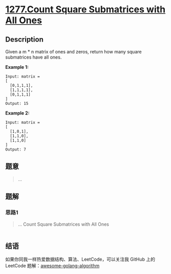 # [1277.Count Square Submatrices with All Ones][title]

## Description

Given a m * n matrix of ones and zeros, return how many square submatrices have all ones.

**Example 1:**

```
Input: matrix =
[
  [0,1,1,1],
  [1,1,1,1],
  [0,1,1,1]
]
Output: 15
```

**Example 2:**

```
Input: matrix = 
[
  [1,0,1],
  [1,1,0],
  [1,1,0]
]
Output: 7
```

## 题意
> ...

## 题解

### 思路1
> ...
Count Square Submatrices with All Ones
```go
```


## 结语

如果你同我一样热爱数据结构、算法、LeetCode，可以关注我 GitHub 上的 LeetCode 题解：[awesome-golang-algorithm][me]

[title]: https://leetcode.com/problems/count-square-submatrices-with-all-ones/
[me]: https://github.com/Golang-Solutions/awesome-golang-algorithm
